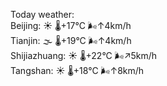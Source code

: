 Today weather:  
Beijing: ☀️   🌡️+17°C 🌬️↑4km/h  
Tianjin: 🌫  🌡️+19°C 🌬️↑4km/h  
Shijiazhuang: ☀️   🌡️+22°C 🌬️↗5km/h  
Tangshan: ☀️   🌡️+18°C 🌬️↑8km/h  
